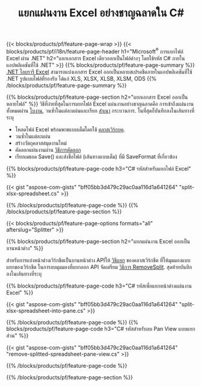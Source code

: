 ﻿---
title: แยกแผ่นงาน Excel อย่างชาญฉลาดใน C#
url: /th/net/splitter/
description: C# ซอร์สโค้ดที่อธิบายวิธีแยกไฟล์ Microsoft Excel ออกเป็นหลายไฟล์ในแอปพลิเคชัน Visual C#.NET
---
{{< blocks/products/pf/feature-page-wrap >}}
{{< blocks/products/pf/i18n/feature-page-header h1="Microsoft<sup>&reg;</sup> การแยกไฟล์ Excel ผ่าน .NET" h2="แยกเอกสาร Excel เดียวออกเป็นไฟล์ต่างๆ โดยใช้รหัส C# ภายในแอปพลิเคชันที่ใช้ .NET" >}}
{{% blocks/products/pf/feature-page-summary %}}
[.NET ไลบรารี Excel](/cells/net/) สามารถแบ่งเอกสาร Excel ออกเป็นหลายสเปรดชีตภายในแอปพลิเคชันที่ใช้ .NET รูปแบบไฟล์ที่รองรับ ได้แก่ XLS, XLSX, XLSB, XLSM, ODS
{{% /blocks/products/pf/feature-page-summary %}}

{{% blocks/products/pf/feature-page-section h2="แยกเอกสาร Excel ออกเป็นหลายไฟล์" %}}
วิธีที่ง่ายที่สุดในการแยกไฟล์ Excel แผ่นงานอย่างชาญฉลาดคือ การเข้าถึงแผ่นงานทั้งหมดผ่าน [ใบงาน](https://reference.aspose.com/cells/net/aspose.cells/workbook/properties/worksheets), วนซ้ำในแต่ละแผ่นและเรียก [สำเนา](https://reference.aspose.com/cells/net/aspose.cells/worksheet/methods/copy) กระบวนการ. ในที่สุดก็บันทึกลงในเส้นทางที่ระบุ 

+ โหลดไฟล์ Excel พร้อมพาธแบบเต็มโดยใช้ [คลาสเวิร์กบุค](https://reference.aspose.com/cells/net/aspose.cells/workbook).
+ วนซ้ำในแต่ละแผ่น
+ สร้างวัตถุคลาสสมุดงานใหม่
+ คัดลอกแผ่นงานผ่าน [วิธีการคัดลอก](https://reference.aspose.com/cells/net/aspose.cells/worksheet/methods/copy)
+ เรียกเมธอด Save() และส่งชื่อไฟล์ (เส้นทางแบบเต็ม) ที่มี SaveFormat ที่เกี่ยวข้อง

{{% blocks/products/pf/feature-page-code h3="C# รหัสสำหรับแยกไฟล์ Excel" %}}

{{< gist "aspose-com-gists" "bff05bb3d479c29ac0aa116d1a641264" "split-xlsx-spreadsheet.cs" >}}

{{% /blocks/products/pf/feature-page-code %}}
{{% /blocks/products/pf/feature-page-section %}}

{{< blocks/products/pf/feature-page-options formats="all" afterslug="Splitter" >}}

{{% blocks/products/pf/feature-page-section h2="แยกแผ่นงาน Excel ออกเป็นบานหน้าต่าง" %}}

สำหรับการแบ่งหน้าต่างเวิร์กชีตเป็นบานหน้าต่าง APIให้ [วิธีแยก](https://reference.aspose.com/cells/net/aspose.cells/worksheet/methods/split) ของคลาสเวิร์กชีต ที่ให้มุมมองแบบแยกของเวิร์กชีต ในการลบมุมมองที่แยกออก API จัดเตรียม [วิธีการ RemoveSplit](https://reference.aspose.com/cells/net/aspose.cells/worksheet/methods/removesplit). สุดท้ายบันทึกลงในเส้นทางที่ระบุ 

{{% blocks/products/pf/feature-page-code h3="C# รหัสเพื่อแยกหน้าต่างแผ่นงาน Excel" %}}

{{< gist "aspose-com-gists" "bff05bb3d479c29ac0aa116d1a641264" "split-xlsx-spreadsheet-into-pane.cs" >}}

{{% /blocks/products/pf/feature-page-code %}}
{{% blocks/products/pf/feature-page-code h3="C# รหัสสำหรับลบ Pan View แบบแยกส่วน" %}}

{{< gist "aspose-com-gists" "bff05bb3d479c29ac0aa116d1a641264" "remove-splitted-spreadsheet-pane-view.cs" >}}

{{% /blocks/products/pf/feature-page-code %}}

{{% /blocks/products/pf/feature-page-section %}}
